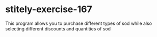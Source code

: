# stitely-exercise-167
This program allows you to purchase different types of sod while also selecting different discounts and quantities of sod
